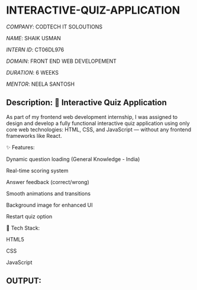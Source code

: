 # INTERACTIVE-QUIZ-APPLICATION

*COMPANY*: CODTECH IT SOLOUTIONS

*NAME*: SHAIK USMAN

*INTERN ID*: CT06DL976

*DOMAIN*: FRONT END WEB DEVELOPEMENT

*DURATION*: 6 WEEKS

*MENTOR*: NEELA SANTOSH

## Description: 📘 Interactive Quiz Application

As part of my frontend web development internship, I was assigned to design and develop a fully functional interactive quiz application using only core web technologies: HTML, CSS, and JavaScript — without any frontend frameworks like React.

✨ Features:

Dynamic question loading (General Knowledge - India)

Real-time scoring system

Answer feedback (correct/wrong)

Smooth animations and transitions

Background image for enhanced UI

Restart quiz option

🔧 Tech Stack:

HTML5

CSS

JavaScript

## OUTPUT: 
